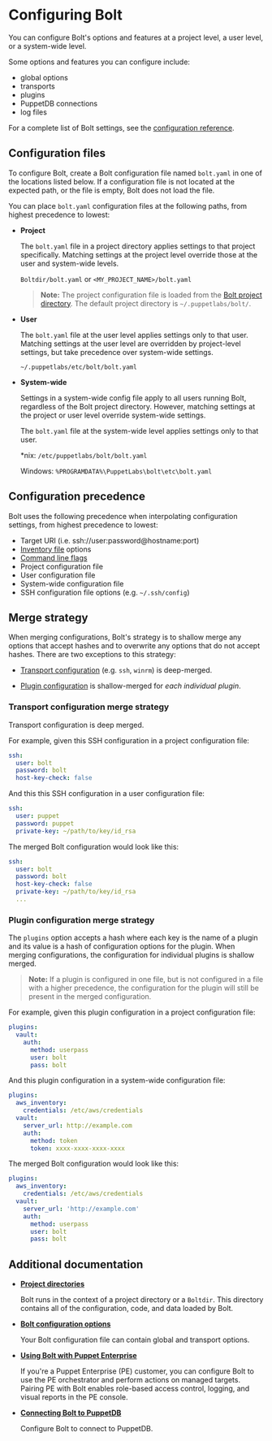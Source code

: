# Configuring Bolt

You can configure Bolt's options and features at a project level, a user level,
or a system-wide level. 

Some options and features you can configure include:
- global options
- transports 
- plugins
- PuppetDB connections
- log files 

For a complete list of Bolt settings, see the [configuration
reference](bolt_configuration_reference.md).

## Configuration files

To configure Bolt, create a Bolt configuration file named `bolt.yaml` in one of
the locations listed below. If a configuration file is not located at the
expected path, or the file is empty, Bolt does not load the file. 

You can place `bolt.yaml` configuration files at the following paths, from
highest precedence to lowest:

- **Project**

  The `bolt.yaml` file in a project directory applies settings to that project
  specifically. Matching settings at the project level override those at the
  user and system-wide levels.

  `Boltdir/bolt.yaml` or `<MY_PROJECT_NAME>/bolt.yaml`

  > **Note:** The project configuration file is loaded from the [Bolt project
  > directory](bolt_project_directories.md). The default project directory is
  > `~/.puppetlabs/bolt/`.

- **User**

  The `bolt.yaml` file at the user level applies settings only to that user.
  Matching settings at the user level are overridden by project-level settings,
  but take precedence over system-wide settings.  

  `~/.puppetlabs/etc/bolt/bolt.yaml`

- **System-wide**

  Settings in a system-wide config file apply to all users running Bolt,
  regardless of the Bolt project directory. However, matching settings at the
  project or user level override system-wide settings.

  The `bolt.yaml` file at the system-wide level applies settings only to that
  user.

  \*nix: `/etc/puppetlabs/bolt/bolt.yaml`

  Windows: `%PROGRAMDATA%\PuppetLabs\bolt\etc\bolt.yaml`

## Configuration precedence

Bolt uses the following precedence when interpolating configuration settings,
from highest precedence to lowest:

  - Target URI (i.e. ssh://user:password@hostname:port)
  - [Inventory file](inventory_file_v2.md) options
  - [Command line flags](bolt_command_reference.md)
  - Project configuration file
  - User configuration file
  - System-wide configuration file
  - SSH configuration file options (e.g. `~/.ssh/config`)

## Merge strategy

When merging configurations, Bolt's strategy is to shallow merge any options
that accept hashes and to overwrite any options that do not accept hashes. There
are two exceptions to this strategy:

- [Transport
  configuration](bolt_configuration_reference.md#transport-configuration-options)
  (e.g. `ssh`, `winrm`) is deep-merged.

- [Plugin configuration](using_plugins.md#configuring-plugins) is shallow-merged
  for _each individual plugin_.

### Transport configuration merge strategy

Transport configuration is deep merged. 

For example, given this SSH configuration in a project configuration file:

```yaml
ssh:
  user: bolt
  password: bolt
  host-key-check: false
```

And this this SSH configuration in a user configuration file:

```yaml
ssh:
  user: puppet
  password: puppet
  private-key: ~/path/to/key/id_rsa
```
The merged Bolt configuration would look like this:

```yaml
ssh:
  user: bolt
  password: bolt
  host-key-check: false
  private-key: ~/path/to/key/id_rsa
  ...
```

### Plugin configuration merge strategy

The `plugins` option accepts a hash where each key is the name of a plugin and
its value is a hash of configuration options for the plugin. When merging
configurations, the configuration for individual plugins is shallow merged.

> **Note:** If a plugin is configured in one file, but is not configured in a
> file with a higher precedence, the configuration for the plugin will still be
> present in the merged configuration.

For example, given this plugin configuration in a project configuration file:

```yaml
plugins:
  vault:
    auth:
      method: userpass
      user: bolt
      pass: bolt
```

And this plugin configuration in a system-wide configuration file:

```yaml
plugins:
  aws_inventory:
    credentials: /etc/aws/credentials
  vault:
    server_url: http://example.com
    auth:
      method: token
      token: xxxx-xxxx-xxxx-xxxx
```

The merged Bolt configuration would look like this:

```yaml
plugins:
  aws_inventory:
    credentials: /etc/aws/credentials
  vault:
    server_url: 'http://example.com'
    auth:
      method: userpass
      user: bolt
      pass: bolt
```

## Additional documentation

- **[Project directories](bolt_project_directories.md#)**  

  Bolt runs in the context of a project directory or a `Boltdir`. This directory
  contains all of the configuration, code, and data loaded by Bolt.

- **[Bolt configuration options](bolt_configuration_reference.md)**  

  Your Bolt configuration file can contain global and transport options.

- **[Using Bolt with Puppet Enterprise](bolt_configure_orchestrator.md)**  

  If you're a Puppet Enterprise (PE) customer, you can configure Bolt to use the
  PE orchestrator and perform actions on managed targets. Pairing PE with Bolt
  enables role-based access control, logging, and visual reports in the PE
  console.

- **[Connecting Bolt to PuppetDB](bolt_connect_puppetdb.md)**  

  Configure Bolt to connect to PuppetDB.
